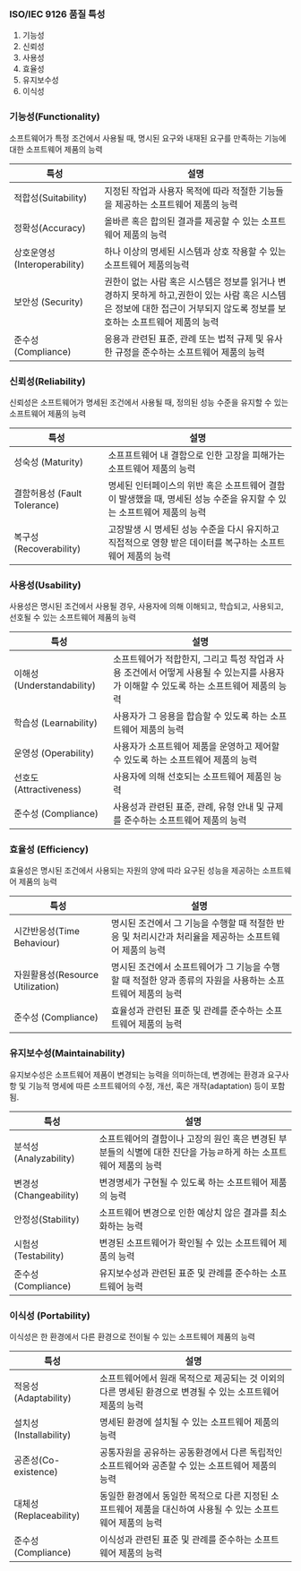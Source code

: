 ### ISO/IEC 9126 품질 특성

1. 기능성
2. 신뢰성
3. 사용성
4. 효율성
5. 유지보수성
6. 이식성



### 기능성(Functionality)

소프트웨어가 특정 조건에서 사용될 때, 명시된 요구와 내재된 요구를 만족하는 기능에 대한 소프트웨어 제품의 능력

| 특성                         | 설명                                                         |
| ---------------------------- | ------------------------------------------------------------ |
| 적합성(Suitability)          | 지정된 작업과 사용자 목적에 따라 적절한 기능들을 제공하는 소프트웨어 제품의 능력 |
| 정확성(Accuracy)             | 올바른 혹은 합의된 결과를 제공할 수 있는 소프트웨어 제품의 능력 |
| 상호운영성(Interoperability) | 하나 이상의 명세된 시스템과 상호 작용할 수 있는 소프트웨어 제품의능력 |
| 보안성 (Security)            | 권한이 없는 사람 혹은 시스템은 정보를 읽거나 변경하지 못하게 하고,권한이 있는 사람 혹은 시스템은 정보에 대한 접근이 거부되지 않도록 정보를 보호하는 소프트웨어 제품의 능력 |
| 준수성 (Compliance)          | 응용과 관련된 표준, 관례 또는 법적 규제 및 유사한 규정을 준수하는 소프트웨어 제품의 능력 |



### 신뢰성(Reliability)

신뢰성은 소프트웨어가 명세된 조건에서 사용될 때, 정의된 성능 수준을 유지할 수 있는 소프트웨어 제품의 능력

| 특성                         | 설명                                                         |
| ---------------------------- | ------------------------------------------------------------ |
| 성숙성 (Maturity)            | 소프프트웨어 내 결함으로 인한 고장을 피해가는 소프트웨어 제품의 능력 |
| 결함허용성 (Fault Tolerance) | 명세된 인터페이스의 위반 혹은 소프트웨어 결함이 발생했을 때, 명세된 성능 수준을 유지할 수 있는 소프트웨어 제품의 능력 |
| 복구성 (Recoverability)      | 고장발생 시 명세된 성능 수준을 다시 유지하고 직접적으로 영향 받은 데이터를 복구하는 소프트웨어 제품의 능력 |



### 사용성(Usability)

사용성은 명시된 조건에서 사용될 경우, 사용자에 의해 이해되고, 학습되고, 사용되고, 선호될 수 있는 소프트웨어 제품의 능력

| 특성                       | 설명                                                         |
| -------------------------- | ------------------------------------------------------------ |
| 이해성 (Understandability) | 소프트웨어가 적합한지, 그리고 특정 작업과 사용 조건에서 어떻게 사용될 수 있는지를 사용자가 이해할 수 있도록 하는 소프트웨어 제품의 능력 |
| 학습성 (Learnability)      | 사용자가 그 응용을 합습할 수 있도록 하는 소프트웨어 제품의 능력 |
| 운영성 (Operability)       | 사용자가 소프트웨어 제품을 운영하고 제어할 수 있도록 하는 소프트웨어 제품의 능력 |
| 선호도 (Attractiveness)    | 사용자에 의해 선호되는 소프트웨어 제품읜 능력                |
| 준수성 (Compliance)        | 사용성과 관련된 표준, 관례, 유형 안내 및 규제를 준수하는 소프트웨어 제품의 능력 |



### 효율성 (Efficiency)

효율성은 명시된 조건에서 사용되는 자원의 양에 따라 요구된 성능을 제공하는 소프트웨어 제품의 능력

| 특성                             | 설명                                                         |
| -------------------------------- | ------------------------------------------------------------ |
| 시간반응성(Time Behaviour)       | 명시된 조건에서 그 기능을 수행할 때 적절한 반응 및 처리시간과 처리율을 제공하는 소프트웨어 제품의 능력 |
| 자원활용성(Resource Utilization) | 명시된 조건에서 소프트웨어가 그 기능을 수행할 때 적절한 양과 종류의 자원을 사용하는 소프트웨어 제품의 능력 |
| 준수성 (Compliance)              | 효율성과 관련된 표준 및 관례를 준수하는 소프트웨어 제품의 능력 |



### 유지보수성(Maintainability)

유지보수성은 소프트웨어 제품이 변경되는 능력을 의미하는데, 변경에는 환경과 요구사항 및 기능적 명세에 따른 소프트웨어의 수정, 개선, 혹은 개작(adaptation) 등이 포함됨.

| 특성                   | 설명                                                         |
| ---------------------- | ------------------------------------------------------------ |
| 분석성 (Analyzability) | 소프트웨어의 결함이나 고장의 원인 혹은 변경된 부분들의 식별에 대한 진단을 가능ㄹ하게 하는 소프트웨어 제품의 능력 |
| 변경성 (Changeability) | 변경명세가 구현될 수 있도록 하는 소프트웨어 제품의 능력      |
| 안정성(Stability)      | 소프트웨어 변경으로 인한 예상치 않은 결과를 최소화하는 능력  |
| 시험성 (Testability)   | 변경된 소프트웨어가 확인될 수 있는 소프트웨어 제품의 능력    |
| 준수성 (Compliance)    | 유지보수성과 관련된 표준 및 관례를 준수하는 소프트웨어 능력  |



### 이식성 (Portability)

이식성은 한 환경에서 다른 환경으로 전이될 수 있는 소프트웨어 제품의 능력

| 특성                   | 설명                                                         |
| ---------------------- | ------------------------------------------------------------ |
| 적응성(Adaptability)   | 소프트웨어에서 원래 목적으로 제공되는 것 이외의 다른 명세된 환경으로 변경될 수 있는 소프트웨어 제품의 능력 |
| 설치성(Installability) | 명세된 환경에 설치될 수 있는 소프트웨어 제품의 능력          |
| 공존성(Co-existence)   | 공통자원을 공유하는 공동환경에서 다른 독립적인 소프트웨어와 공존할 수 있는 소프트웨어 제품의 능력 |
| 대체성(Replaceability) | 동일한 환경에서 동일한 목적으로 다른 지정된 소프트웨어 제품을 대신하여 사용될 수 있는 소프트웨어 제품의 능력 |
| 준수성(Compliance)     | 이식성과 관련된 표준 및 관례를 준수하는 소프트웨어 제품의 능력 |

